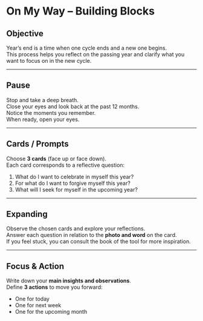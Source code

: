 # On My Way – Building Blocks

## Objective
Year’s end is a time when one cycle ends and a new one begins.  
This process helps you reflect on the passing year and clarify what you want to focus on in the new cycle.

---

## Pause
Stop and take a deep breath.  
Close your eyes and look back at the past 12 months.  
Notice the moments you remember.  
When ready, open your eyes.

---

## Cards / Prompts
Choose **3 cards** (face up or face down).  
Each card corresponds to a reflective question:

1. What do I want to celebrate in myself this year?  
2. For what do I want to forgive myself this year?  
3. What will I seek for myself in the upcoming year?

---

## Expanding
Observe the chosen cards and explore your reflections.  
Answer each question in relation to the **photo and word** on the card.  
If you feel stuck, you can consult the book of the tool for more inspiration.

---

## Focus & Action
Write down your **main insights and observations**.  
Define **3 actions** to move you forward:  
- One for today  
- One for next week  
- One for the upcoming month
